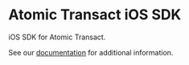 # Atomic Transact iOS SDK

iOS SDK for Atomic Transact.

See our [documentation](https://docs.atomicfi.com/reference/transact-sdk#libraries__swift) for additional information.

